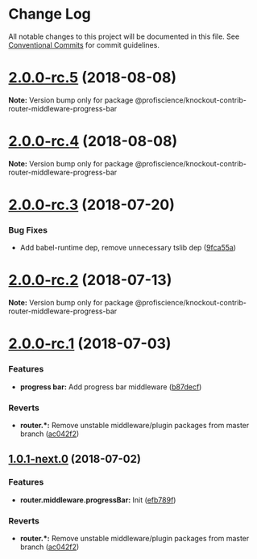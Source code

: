 # Change Log

All notable changes to this project will be documented in this file.
See [Conventional Commits](https://conventionalcommits.org) for commit guidelines.

<a name="2.0.0-rc.5"></a>
# [2.0.0-rc.5](https://github.com/Profiscience/knockout-contrib/compare/@profiscience/knockout-contrib-router-middleware-progress-bar@2.0.0-rc.4...@profiscience/knockout-contrib-router-middleware-progress-bar@2.0.0-rc.5) (2018-08-08)

**Note:** Version bump only for package @profiscience/knockout-contrib-router-middleware-progress-bar





<a name="2.0.0-rc.4"></a>
# [2.0.0-rc.4](https://github.com/Profiscience/knockout-contrib/compare/@profiscience/knockout-contrib-router-middleware-progress-bar@2.0.0-rc.3...@profiscience/knockout-contrib-router-middleware-progress-bar@2.0.0-rc.4) (2018-08-08)

**Note:** Version bump only for package @profiscience/knockout-contrib-router-middleware-progress-bar





<a name="2.0.0-rc.3"></a>
# [2.0.0-rc.3](https://github.com/Profiscience/knockout-contrib/compare/@profiscience/knockout-contrib-router-middleware-progress-bar@2.0.0-rc.2...@profiscience/knockout-contrib-router-middleware-progress-bar@2.0.0-rc.3) (2018-07-20)


### Bug Fixes

* Add babel-runtime dep, remove unnecessary tslib dep ([9fca55a](https://github.com/Profiscience/knockout-contrib/commit/9fca55a))




<a name="2.0.0-rc.2"></a>
# [2.0.0-rc.2](https://github.com/Profiscience/knockout-contrib/compare/@profiscience/knockout-contrib-router-middleware-progress-bar@2.0.0-rc.1...@profiscience/knockout-contrib-router-middleware-progress-bar@2.0.0-rc.2) (2018-07-13)




**Note:** Version bump only for package @profiscience/knockout-contrib-router-middleware-progress-bar

<a name="2.0.0-rc.1"></a>
# [2.0.0-rc.1](https://github.com/Profiscience/knockout-contrib/compare/@profiscience/knockout-contrib-router-middleware-progress-bar@1.0.0-alpha.11...@profiscience/knockout-contrib-router-middleware-progress-bar@2.0.0-rc.1) (2018-07-03)


### Features

* **progress bar:** Add progress bar middleware ([b87decf](https://github.com/Profiscience/knockout-contrib/commit/b87decf))


### Reverts

* **router.*:** Remove unstable middleware/plugin packages from master branch ([ac042f2](https://github.com/Profiscience/knockout-contrib/commit/ac042f2))




<a name="1.0.1-next.0"></a>

## [1.0.1-next.0](https://github.com/Profiscience/knockout-contrib/compare/@profiscience/knockout-contrib-router-middleware-progress-bar@1.0.0-alpha.11...@profiscience/knockout-contrib-router-middleware-progress-bar@1.0.1-next.0) (2018-07-02)

### Features

- **router.middleware.progressBar:** Init ([efb789f](https://github.com/Profiscience/knockout-contrib/commit/efb789f))

### Reverts

- **router.\*:** Remove unstable middleware/plugin packages from master branch ([ac042f2](https://github.com/Profiscience/knockout-contrib/commit/ac042f2))
